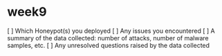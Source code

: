 # week9


[ ] Which Honeypot(s) you deployed
[ ] Any issues you encountered
[ ] A summary of the data collected: number of attacks, number of malware samples, etc.
[ ] Any unresolved questions raised by the data collected
